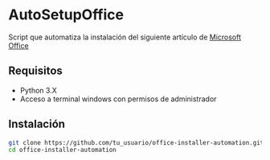 # AutoSetupOffice

Script que automatiza la instalación del siguiente artículo de [Microsoft Office](https://learn.microsoft.com/es-es/office/ltsc/2021/deploy)

## Requisitos
- Python 3.X
- Acceso a terminal windows con permisos de administrador

## Instalación
   ```bash
   git clone https://github.com/tu_usuario/office-installer-automation.git
   cd office-installer-automation
   ```
